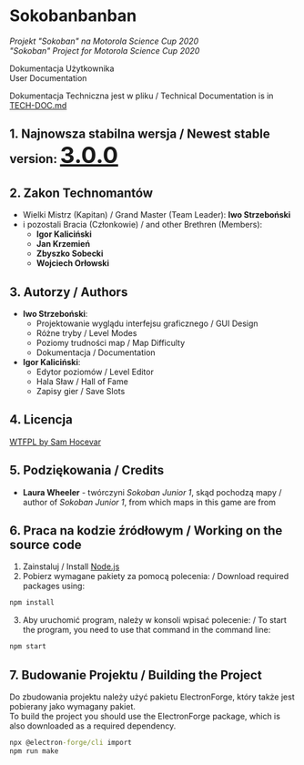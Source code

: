 # Sokobanbanban

*Projekt "Sokoban" na Motorola Science Cup 2020*  
*"Sokoban" Project for Motorola Science Cup 2020*

Dokumentacja Użytkownika  
User Documentation

Dokumentacja Techniczna jest w pliku /
Technical Documentation is in
[TECH-DOC.md](./TECH-DOC.md)

## 1. Najnowsza stabilna wersja / Newest stable version: <u style="font-size: 2.5rem">3.0.0</u>

## 2. Zakon Technomantów

* Wielki Mistrz (Kapitan) / Grand Master (Team Leader): **Iwo Strzeboński**
* i pozostali Bracia (Członkowie) / and other Brethren (Members):
  * **Igor Kaliciński**
  * **Jan Krzemień**
  * **Zbyszko Sobecki**
  * **Wojciech Orłowski**

## 3. Autorzy / Authors

* **Iwo Strzeboński**:
  * Projektowanie wyglądu interfejsu graficznego / GUI Design
  * Różne tryby / Level Modes
  * Poziomy trudności map / Map Difficulty
  * Dokumentacja / Documentation
* **Igor Kaliciński**:
  * Edytor poziomów / Level Editor
  * Hala Sław / Hall of Fame
  * Zapisy gier / Save Slots

## 4. Licencja

[WTFPL by Sam Hocevar](./LICENSE)

## 5. Podziękowania / Credits

* **Laura Wheeler** -
twórczyni *Sokoban Junior 1*, skąd pochodzą mapy /
author of *Sokoban Junior 1*, from which maps in this game are from

## 6. Praca na kodzie źródłowym / Working on the source code

1. Zainstaluj / Install [Node.js]
2. Pobierz wymagane pakiety za pomocą polecenia: / Download required packages using:

```cmd
npm install
```

3. Aby uruchomić program, należy w konsoli wpisać polecenie: / To start the program, you need to use that command in the command line:

```cmd
npm start
```

## 7. Budowanie Projektu / Building the Project

Do zbudowania projektu należy użyć pakietu ElectronForge, który także jest pobierany jako wymagany pakiet.  
To build the project you should use the ElectronForge package, which is also downloaded as a required dependency.

```cmd
npx @electron-forge/cli import
npm run make
```

[Node.js]:https://nodejs.org/en/download/
